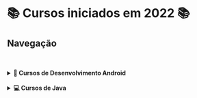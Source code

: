 # 📚 Cursos iniciados em 2022 📚

## **Navegação**

&nbsp;

<details>
<summary> <b>📱 Cursos de Desenvolvimento Android</b> </summary>

* <details>
  <summary> <b>Desenvolvimento Android Iniciante</b> </summary>

  Material de apoio

  * [Introdução](/Android/CursoUdemyAndroidIniciante/Introducao/)
  * [Introdução à lógica e algoritmos](/Android/CursoUdemyAndroidIniciante/Introducao-a-logica/)
  * [Android - conceitos e fundamentos](/Android/CursoUdemyAndroidIniciante/Fundamentos/)
  * [Layout - conceitos iniciais](/Android/CursoUdemyAndroidIniciante/Layout-Conceitos-Iniciais/)
  * [Convenções de Código](/Android/CursoUdemyAndroidIniciante/App01ConversorDeMoedas/)
  * [App conversor de moedas](https://github.com/LuizMiguelSR/ConversorMoedas)

  Exercícios

  </details>

</details>
&nbsp;

<details>
<summary> <b>💻 Cursos de Java</b> </summary>

* <details>
  <summary> <b>Java COMPLETO Programação Orientada a Objetos + Projetos</b> </summary>

  * Fundamentos e orientação a objeto

    * [Fundamentos](/Java/CursoUdemyJava/curso_programacao/)

  * Construtores, palavra this, sobrecarga e encapsulamento

    * [Membros Estáticos](/Java/CursoUdemyJava/boxingEunboxing/)
    * [Classes e atributos](/Java/CursoUdemyJava/exerciciosClassesEAtributos/)
    * [Construtores](/Java/CursoUdemyJava/exercicios_contrutores/)

  * Comportamento de memória, arrays e listas

    * [Tipo referência X Valor](/Java/CursoUdemyJava/tiposReferenciaTiposValor/)
    * [Vetores](/Java/CursoUdemyJava/vetores/)
    * [Boxing e Unboxing](/Java/CursoUdemyJava/boxingEunboxing/)
    * [Laço for each](/Java/CursoUdemyJava/lacoForEach/)
    * [Listas](/Java/CursoUdemyJava/listasParte02/)
    * [Exercícios 01](/Java/CursoUdemyJava/exerciciosListas/)
    * [Exercícios Resolvidos](/Java/CursoUdemyJava/exercicioResolvidoMatriz/)
    * [Exercícios 02](/Java/CursoUdemyJava/exerciciosMatrizes/)

  * Tópicos especiais em Java

    * [Trabalhando com datas - Date](/Java/CursoUdemyJava/date/)
    * [Manipulando um Date com Calendar](/Java/CursoUdemyJava/calendar/)

  * Git e Github

  * Enumerações e composição

    * [Trabalhando com Enumerações e conversão em String](/Java/CursoUdemyJava/enumeracao/)
    * Falando sobre design;
    * Composição;
    * [Exercício 01 - Composição](/Java/CursoUdemyJava/compositionExercicio01/)

  </details>

</details>
